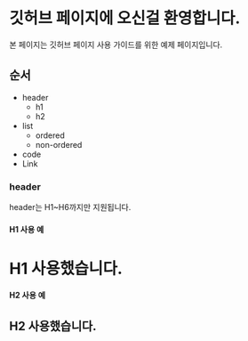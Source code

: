 # 깃허브 페이지에 오신걸 환영합니다.

본 페이지는 깃허브 페이지 사용 가이드를 위한 예제 페이지입니다.

## 순서
* header
  * h1
  * h2
* list
  * ordered
  * non-ordered
* code
* Link

### header
header는 H1~H6까지만 지원됩니다.
#### H1 사용 예
# H1 사용했습니다.

#### H2 사용 예
## H2 사용했습니다.

